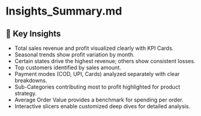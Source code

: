 # Insights_Summary.md

## 📌 Key Insights
- Total sales revenue and profit visualized clearly with KPI Cards.
- Seasonal trends show profit variation by month.
- Certain states drive the highest revenue; others show consistent losses.
- Top customers identified by sales amount.
- Payment modes (COD, UPI, Cards) analyzed separately with clear breakdowns.
- Sub-Categories contributing most to profit highlighted for product strategy.
- Average Order Value provides a benchmark for spending per order.
- Interactive slicers enable customized deep dives for detailed analysis.

